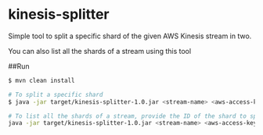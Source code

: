 # kinesis-splitter
Simple tool to split a specific shard of the given AWS Kinesis stream in two.

You can also list all the shards of a stream using this tool

##Run

```bash
$ mvn clean install

# To split a specific shard
$ java -jar target/kinesis-splitter-1.0.jar <stream-name> <aws-access-key> <aws-secret-key> <shard_id_to_split>

# To list all the shards of a stream, provide the ID of the shard to split as some random name like DUMMY_SHARD_ID
java -jar target/kinesis-splitter-1.0.jar <stream-name> <aws-access-key> <aws-secret-key> DUMMY_SHARD_ID
```
